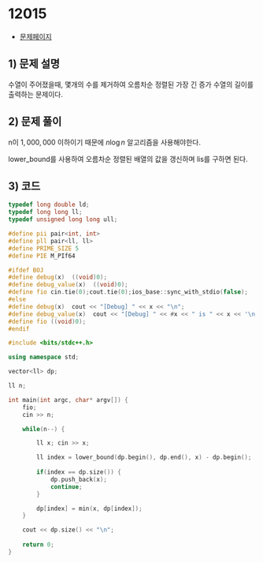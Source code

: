 # 12015
- [문제페이지](https://boj.kr/12015)

## 1) 문제 설명
수열이 주어졌을때, 몇개의 수를 제거하여 오름차순 정렬된 가장 긴 증가 수열의 길이를 출력하는 문제이다.

## 2) 문제 풀이
n이 $1,000,000$ 이하이기 때문에 $n\log n$ 알고리즘을 사용해야한다.

lower_bound를 사용하여 오름차순 정렬된 배열의 값을 갱신하며 lis를 구하면 된다.

## 3) 코드
```cpp
typedef long double ld;
typedef long long ll;
typedef unsigned long long ull;

#define pii pair<int, int>
#define pll pair<ll, ll>
#define PRIME_SIZE 5
#define PIE M_PIf64

#ifdef BOJ
#define debug(x)  ((void)0);
#define debug_value(x)  ((void)0);
#define fio cin.tie(0);cout.tie(0);ios_base::sync_with_stdio(false);
#else
#define debug(x)  cout << "[Debug] " << x << "\n";
#define debug_value(x)  cout << "[Debug] " << #x << " is " << x << '\n';
#define fio ((void)0);
#endif

#include <bits/stdc++.h>

using namespace std;

vector<ll> dp;

ll n;

int main(int argc, char* argv[]) {
    fio; 
    cin >> n;

    while(n--) {

        ll x; cin >> x;

        ll index = lower_bound(dp.begin(), dp.end(), x) - dp.begin();
        
        if(index == dp.size()) {
            dp.push_back(x);
            continue;
        }

        dp[index] = min(x, dp[index]);
    }

    cout << dp.size() << "\n";
    
    return 0;
}

```